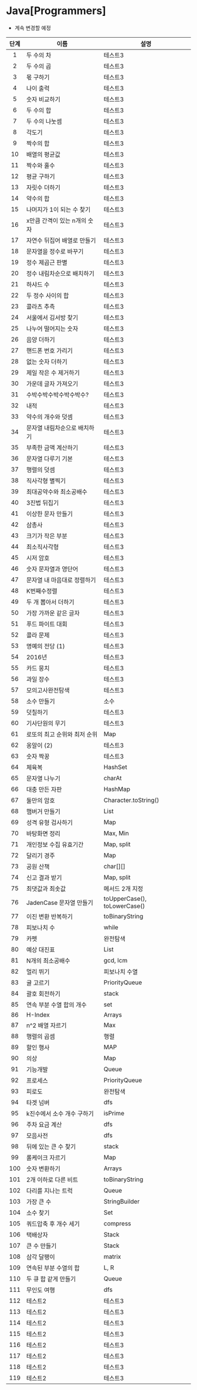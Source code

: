 # Java[Programmers]
* 계속 변경할 예정

|단계|이름|설명|
|:---:|---|---|
|1|두 수의 차|테스트3|
|2|두 수의 곱|테스트3|
|3|몫 구하기|테스트3|
|4|나이 출력|테스트3|
|5|숫자 비교하기|테스트3|
|6|두 수의 합|테스트3|
|7|두 수의 나눗셈|테스트3|
|8|각도기|테스트3|
|9|짝수의 합|테스트3|
|10|배열의 평균값|테스트3|
|11|짝수와 홀수|테스트3|
|12|평균 구하기|테스트3|
|13|자릿수 더하기|테스트3|
|14|약수의 합|테스트3|
|15|나머지가 1이 되는 수 찾기|테스트3|
|16|x만큼 간격이 있는 n개의 숫자|테스트3|
|17|자연수 뒤집어 배열로 만들기|테스트3|
|18|문자열을 정수로 바꾸기|테스트3|
|19|정수 제곱근 판별|테스트3|
|20|정수 내림차순으로 배치하기|테스트3|
|21|하샤드 수|테스트3|
|22|두 정수 사이의 합|테스트3|
|23|콜라츠 추측|테스트3|
|24|서울에서 김서방 찾기|테스트3|
|25|나누어 떨어지는 숫자|테스트3|
|26|음양 더하기|테스트3|
|27|핸드폰 번호 가리기|테스트3|
|28|없는 숫자 더하기|테스트3|
|29|제일 작은 수 제거하기|테스트3|
|30|가운데 글자 가져오기|테스트3|
|31|수박수박수박수박수박수?|테스트3|
|32|내적|테스트3|
|33|약수의 개수와 덧셈|테스트3|
|34|문자열 내림차순으로 배치하기|테스트3|
|35|부족한 금액 계산하기|테스트3|
|36|문자열 다루기 기본|테스트3|
|37|행렬의 덧셈|테스트3|
|38|직사각형 별찍기|테스트3|
|39|최대공약수와 최소공배수|테스트3|
|40|3진법 뒤집기|테스트3|
|41|이상한 문자 만들기|테스트3|
|42|삼총사|테스트3|
|43|크기가 작은 부분|테스트3|
|44|최소직사각형|테스트3|
|45|시저 암호|테스트3|
|46|숫자 문자열과 영단어|테스트3|
|47|문자열 내 마음대로 정렬하기|테스트3|
|48|K번째수정렬|테스트3|
|49|두 개 뽑아서 더하기|테스트3|
|50|가장 가까운 같은 글자|테스트3|
|51|푸드 파이트 대회|테스트3|
|52|콜라 문제|테스트3|
|53|명예의 전당 (1)|테스트3|
|54|2016년|테스트3|
|55|카드 뭉치|테스트3|
|56|과일 장수|테스트3|
|57|모의고사완전탐색|테스트3|
|58|소수 만들기|소수|
|59|덧칠하기|테스트3
|60|기사단원의 무기|테스트3||
|61|로또의 최고 순위와 최저 순위|Map|
|62|옹알이 (2)|테스트3|
|63|숫자 짝꿍|테스트3|
|64|체육복|HashSet|
|65|문자열 나누기|charAt|
|66|대충 만든 자판|HashMap|
|67|둘만의 암호|Character.toString()|
|68|햄버거 만들기|List|
|69|성격 유형 검사하기|Map|
|70|바탕화면 정리|Max, Min|
|71|개인정보 수집 유효기간|Map, split|
|72|달리기 경주|Map|
|73|공원 산책|char[][]|
|74|신고 결과 받기|Map, split|
|75|최댓값과 최솟값|메서드 2개 지정|
|76|JadenCase 문자열 만들기|toUpperCase(), toLowerCase()|
|77|이진 변환 반복하기|toBinaryString|
|78|피보나치 수|while|
|79|카펫|완전탐색|
|80|예상 대진표|List|
|81|N개의 최소공배수|gcd, lcm|
|82|멀리 뛰기|피보나치 수열|
|83|귤 고르기|PriorityQueue|
|84|괄호 회전하기|stack|
|85|연속 부분 수열 합의 개수|set|
|86|H-Index|Arrays|
|87|n^2 배열 자르기|Max|
|88|행렬의 곱셈|행렬|
|89|할인 행사|MAP|
|90|의상|Map|
|91|기능개발|Queue|
|92|프로세스|PriorityQueue|
|93|피로도|완전탐색|
|94|타겟 넘버|dfs|
|95|k진수에서 소수 개수 구하기|isPrime|
|96|주차 요금 계산|dfs|
|97|모음사전|dfs|
|98|뒤에 있는 큰 수 찾기|stack|
|99|롤케이크 자르기|Map|
|100|숫자 변환하기|Arrays|
|101|2개 이하로 다른 비트|toBinaryString|
|102|다리를 지나는 트럭|Queue|
|103|가장 큰 수|StringBuilder|
|104|소수 찾기|Set|
|105|쿼드압축 후 개수 세기|compress|
|106|택배상자|Stack|
|107|큰 수 만들기|Stack|
|108|삼각 달팽이|matrix|
|109|연속된 부분 수열의 합|L, R|
|110|두 큐 합 같게 만들기|Queue|
|111|무인도 여행|dfs|
|112|테스트2|테스트3|
|113|테스트2|테스트3|
|114|테스트2|테스트3|
|115|테스트2|테스트3|
|116|테스트2|테스트3|
|117|테스트2|테스트3|
|118|테스트2|테스트3|
|119|테스트2|테스트3|
